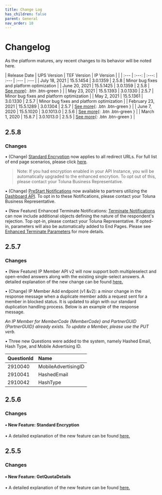 ```yaml
---
title: Change Log
has_children: false
parent: General
nav_order: 10
---
```


# Changelog
As the platform matures, any recent changes to its behavior will be noted here. 

| Release Date | UPS Version | TEF Version | IP Version |    |
| :--- | :---: | :---: | :--- | :--- | :--- |
| July 18, 2021 | 15.5.1454 | 3.0.1359 | 2.5.8 | Minor bug fixes and platform optimization |
| June 20, 2021 | 15.5.1425 | 3.0.1359 | 2.5.8 | [See more](/general/changelog.html#258){: .btn .btn-green } |
| May 23, 2021 | 15.5.1393 | 3.0.1330 | 2.5.7 | Minor bug fixes and platform optimization |
| May 2, 2021 | 15.5.1361 | 3.0.1330 | 2.5.7 | Minor bug fixes and platform optimization |
| February 23, 2021 | 15.5.1289 | 3.0.1304 |  2.5.7  | [See more](/general/changelog.html#257){: .btn .btn-green } |
| June 7, 2020 | 15.5.1020 | 3.0.1013.0 |  2.5.6 | [See more](/general/changelog.html#256){: .btn .btn-green } |
| March 1, 2020 | 15.8.7 | 3.0.1013.0 |  2.5.5 | [See more](/general/changelog.html#255){: .btn .btn-green } |


## 2.5.8
### Changes

• (Change) [Standard Encryption](/memberrouting/encryption.html) now applies to all redirect URLs. For full list of end page scenarios, please click [here](/memberrouting/endpages.html).
> Note: If you had encryption enabled in your API Instance, you will be automatically upgraded to the enhanced encrytion. To opt out of this, please contact your Toluna Business Representative.

• (Change) [PreStart Notifications](/notifications/prestart.html) now available to partners utilizing the [Dashboard API](/dashboard/integrationdetails.html). To opt in to these Notifications, please contact your Toluna Business Representative.

• (New Feature) Enhanced Terminate Notifications: [Terminate Notifications](/notifications/memberstatus.html#terminates) can now include additional objects defining the nature of the respondent's rejection. Top opt-in, please contact your Toluna Representative. If opted-in, parameters will also be automatically added to End Pages. Please see [Enhanced Terminate Parameters](/memberrouting/endpages.html#enhanced-terminate-parameter) for more details.


## 2.5.7
### Changes


• (New Feature) IP Member API v2 will now support both multipleselect and open-ended answers along with the existing single-select answers. A detailed explanation of the new change can be found [here.](/membermanagement/v2/add.html)

• (Change) IP Member Add endpoint (v1 &v2): a minor change in the response message when a duplicate member adds a request sent for a member in blocked status. It is updated to align with our standard duplication handling process. Below is an example of the response message.

_An IP Member for MemberCode {MemberCode} and PartnerGUID {PartnerGUID} already exists. To update a Member, please use the PUT verb._


• Three new Questions were added to the system, namely Hashed Email, Hash Type, and Mobile Advertising ID.

| QuestionId        | Name         | 
|:-------------|:------------------|
| 2910040  | MobileAdvertisingID | 
| 2910041  | HashedEmail   | 
| 2910042  | HashType      | 


## 2.5.6
### Changes
#### • New Feature: Standard Encryption

• A detailed explanation of the new feature can be found [here.](/memberrouting/encryption)



##  2.5.5
### Changes 
#### • New Feature: GetQuotaDetails 

• A detailed explanation of the new feature can be found [here.](/externalsample/api/QuotaDetails.html)

